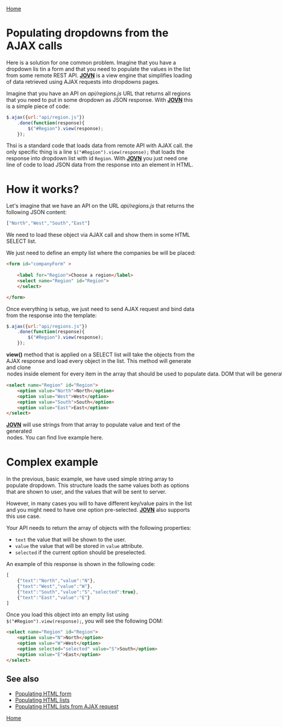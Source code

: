 [Home](../README.md)
# Populating dropdowns from the AJAX calls

Here is a solution for one common problem. Imagine that you have a dropdown lis tin a form and that you need to populate the values in the list from some remote REST API.
**[JOVN](../README.md)** is a view engine that simplifies loading of data retrieved using 
AJAX requests into dropdowns pages.

Imagine that you have an API on *api/regions.js* URL that returns all regions that you need to put in some dropdown as JSON response. With **[JOVN](../README.md)** this is a simple piece of code:

```javascript
$.ajax({url:"api/region.js"})
    .done(function(response){
        $("#Region").view(response);
    });
```

Thsi is a standard code that loads data from remote API with AJAX call. the only specific thing is a line `$("#Region").view(response);` that loads the response into dropdown list with id `Region`. With **[JOVN](../README.md)** you just need one line of code to load JSON data from the response into an element in HTML.

# How it works?

Let's imagine that we have an API on the URL *api/regions.js* that returns the following JSON content:

```javascript
["North","West","South","East"]
```

We need to load these object via AJAX call and show them in some HTML SELECT list.

We just need to define an empty list where the companies be will be placed:

```html
<form id="companyForm" >
    
    <label for="Region">Choose a region</label>
    <select name="Region" id="Region">
    </select>

</form>
```
Once everything is setup, we just need to send AJAX request and bind data from the response into the template:

```javascript
$.ajax({url:"api/regions.js"})
    .done(function(response){
        $("#Region").view(response);
    });
```

**view()** method that is applied on a SELECT list will take the objects from the AJAX response
and load every object in the list. This method will generate and clone <OPTION> nodes inside <SELECT> element for every item in the array that should be used to populate data.
DOM that will be generated looks like:

```html
<select name="Region" id="Region">
    <option value="North">North</option>
    <option value="West">West</option>
    <option value="South">South</option>
    <option value="East">East</option>
</select>
```
**[JOVN](../README.md)** will use strings from that array to populate value and text of the generated <OPTION> nodes. You can find live example [here](../examples/ajax-list.html).

# Complex example
In the previous, basic example, we have used simple string array to populate dropdown. This structure loads the same values both as options that are shown to user, and the values that will be sent to server.

However, in many cases you will to have different key/value pairs in the list and you might need to have one option pre-selected. **[JOVN](../README.md)** also supports this use case.

Your API needs to return the array of objects with the following properties:
 - `text` the value that will be shown to the user.
 - `value` the value that will be stored in `value` attribute.
 - `selected` if the current option should be preselected.

An example of this response is shown in the following code:
```javascript
[
    {"text":"North","value":"N"},
    {"text":"West","value":"W"},
    {"text":"South","value":"S","selected":true},
    {"text":"East","value":"E"}
]
```
Once you load this object into an empty list using `$("#Region").view(response);`, you will see the following DOM:
```html
<select name="Region" id="Region">
    <option value="N">North</option>
    <option value="W">West</option>
    <option selected="selected" value="S">South</option>
    <option value="E">East</option>
</select>
```

## See also

 - [Populating HTML form](form)
 - [Populating HTML lists](iterators)
 - [Populating HTML lists from AJAX request](ajax-list)

[Home](../README.md)


